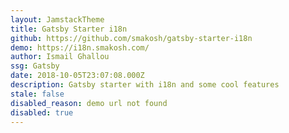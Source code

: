 ```yaml
---
layout: JamstackTheme
title: Gatsby Starter i18n
github: https://github.com/smakosh/gatsby-starter-i18n
demo: https://i18n.smakosh.com/
author: Ismail Ghallou
ssg: Gatsby
date: 2018-10-05T23:07:08.000Z
description: Gatsby starter with i18n and some cool features
stale: false
disabled_reason: demo url not found
disabled: true
---
```


